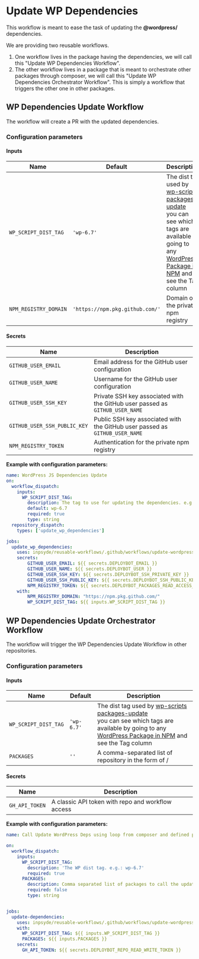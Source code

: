 # Update WP Dependencies

This workflow is meant to ease the task of updating the **@wordpress/<name>** dependencies.

We are providing two reusable workflows. 

1. One workflow lives in the package having the dependencies, we will call this "Update WP Dependencies Workflow".
2. The other workflow lives in a package that is meant to orchestrate other packages through composer, we will call this "Update WP Dependencies Orchestrator Workflow". 
    This is simply a workflow that triggers the other one in other packages.

## WP Dependencies Update Workflow

The workflow will create a PR with the updated dependencies.


### Configuration parameters

#### Inputs

| Name                  | Default                         | Description                                                                                                                                                                                                                                                                                                           |
|-----------------------|---------------------------------|-----------------------------------------------------------------------------------------------------------------------------------------------------------------------------------------------------------------------------------------------------------------------------------------------------------------------|
| `WP_SCRIPT_DIST_TAG`  | `'wp-6.7'`                      | The dist tag used by [wp-scripts packages-update](https://github.com/WordPress/gutenberg/tree/trunk/packages/scripts#packages-update)<br/> you can see which tags are available by going to any [WordPress Package in NPM](https://www.npmjs.com/package/@wordpress/blocks?activeTab=versions) and see the Tag column |
| `NPM_REGISTRY_DOMAIN` | `'https://npm.pkg.github.com/'` | Domain of the private npm registry                                                                                                                                                                                                                                                                                    |


#### Secrets

| Name                         | Description                                                                  |
|------------------------------|------------------------------------------------------------------------------|
| `GITHUB_USER_EMAIL`          | Email address for the GitHub user configuration                              |
| `GITHUB_USER_NAME`           | Username for the GitHub user configuration                                   |
| `GITHUB_USER_SSH_KEY`        | Private SSH key associated with the GitHub user passed as `GITHUB_USER_NAME` |
| `GITHUB_USER_SSH_PUBLIC_KEY` | Public SSH key associated with the GitHub user passed as `GITHUB_USER_NAME`  |
| `NPM_REGISTRY_TOKEN`         | Authentication for the private npm registry                                  |

**Example with configuration parameters:**

```yaml
name: WordPress JS Dependencies Update
on:
  workflow_dispatch:
    inputs:
      WP_SCRIPT_DIST_TAG:
        description: The tag to use for updating the dependencies. e.g. wp-6.7
        default: wp-6.7
        required: true
        type: string
  repository_dispatch:
    types: ['update_wp_dependencies']

jobs:
  update_wp_dependencies:
    uses: inpsyde/reusable-workflows/.github/workflows/update-wordpress-js-dependencies.yml@main
    secrets:
        GITHUB_USER_EMAIL: ${{ secrets.DEPLOYBOT_EMAIL }}
        GITHUB_USER_NAME: ${{ secrets.DEPLOYBOT_USER }}
        GITHUB_USER_SSH_KEY: ${{ secrets.DEPLOYBOT_SSH_PRIVATE_KEY }}
        GITHUB_USER_SSH_PUBLIC_KEY: ${{ secrets.DEPLOYBOT_SSH_PUBLIC_KEY }}
        NPM_REGISTRY_TOKEN: ${{ secrets.DEPLOYBOT_PACKAGES_READ_ACCESS_TOKEN }}
    with:
        NPM_REGISTRY_DOMAIN: "https://npm.pkg.github.com/"
        WP_SCRIPT_DIST_TAG: ${{ inputs.WP_SCRIPT_DIST_TAG }}
```

## WP Dependencies Update Orchestrator Workflow

The workflow will trigger the WP Dependencies Update Workflow in other repositories.


### Configuration parameters

#### Inputs

| Name                  | Default    | Description                                                                                                                                                                                                                                                                                                           |
|-----------------------|------------|-----------------------------------------------------------------------------------------------------------------------------------------------------------------------------------------------------------------------------------------------------------------------------------------------------------------------|
| `WP_SCRIPT_DIST_TAG`  | `'wp-6.7'` | The dist tag used by [wp-scripts packages-update](https://github.com/WordPress/gutenberg/tree/trunk/packages/scripts#packages-update)<br/> you can see which tags are available by going to any [WordPress Package in NPM](https://www.npmjs.com/package/@wordpress/blocks?activeTab=versions) and see the Tag column |
| `PACKAGES`            | `''`       | A comma-separated list of repository in the form of <organization-name>/<repository-name>                                                                                                                                                                                                                             |


#### Secrets

| Name           | Description                                       |
|----------------|---------------------------------------------------|
| `GH_API_TOKEN` | A classic API token with repo and workflow access |

**Example with configuration parameters:**

```yaml
name: Call Update WordPress Deps using loop from composer and defined packages

on:
  workflow_dispatch:
    inputs:
      WP_SCRIPT_DIST_TAG:
        description: 'The WP dist tag. e.g.: wp-6.7'
        required: true
      PACKAGES:
        description: Comma separated list of packages to call the update js wordpress dependencies.
        required: false
        type: string


jobs:
  update-dependencies:
    uses: inpsyde/reusable-workflows/.github/workflows/update-wordpress-js-dependencies-orchestrator.yml@main
    with:
      WP_SCRIPT_DIST_TAG: ${{ inputs.WP_SCRIPT_DIST_TAG }}
      PACKAGES: ${{ inputs.PACKAGES }}
    secrets:
      GH_API_TOKEN: ${{ secrets.DEPLOYBOT_REPO_READ_WRITE_TOKEN }}
```

